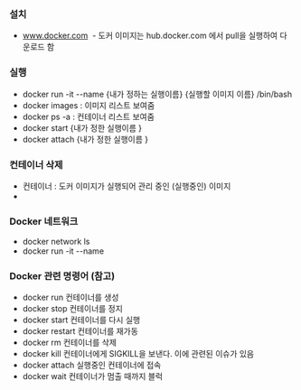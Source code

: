 ### 설치
  - www.docker.com
  - 도커 이미지는 hub.docker.com 에서 pull을 실행하여 다운로드 함
  
### 실행
  - docker run -it --name {내가 정하는 실행이름} {실행할 이미지 이름} /bin/bash
  - docker images : 이미지 리스트 보여줌
  - docker ps -a : 컨테이너 리스트 보여줌
  - docker start {내가 정한 실행이름 }
  - docker attach {내가 정한 실행이름 }

### 컨테이너 삭제
  - 컨테이너 : 도커 이미지가 실행되어 관리 중인 (실행중인) 이미지
  -

### Docker 네트워크
  - docker network ls
  - docker run -it --name

### Docker 관련 명령어 (참고)
  - docker run 컨테이너를 생성
  - docker stop 컨테이너를 정지
  - docker start 컨테이너를 다시 실행
  - docker restart 컨테이너를 재가동
  - docker rm 컨테이너를 삭제
  - docker kill 컨테이너에게 SIGKILL을 보낸다. 이에 관련된 이슈가 있음
  - docker attach 실행중인 컨테이너에 접속
  - docker wait 컨테이너가 멈출 때까지 블럭
